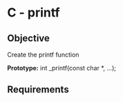 
# C - printf




## Objective
Create the printf function

**Prototype:** int _printf(const char *, ...);
## Requirements
